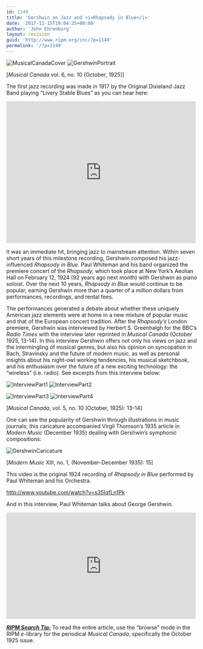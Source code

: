 ```yaml
---
id: 1149
title: 'Gershwin on Jazz and <i>Rhapsody in Blue</i>'
date: '2017-11-15T19:04:25+00:00'
author: 'John Ehrenburg'
layout: revision
guid: 'http://www.ripm.org/cnc/?p=1149'
permalink: '/?p=1149'
---
```


![MusicalCanadaCover](http://www.ripm.org/cnc/wp-content/uploads/2016/01/MusicalCanadaCover-200x300.jpg) ![GershwinPortrait](http://www.ripm.org/cnc/wp-content/uploads/2016/01/GershwinPortrait-249x300.jpg)

\[*Musical Canada* vol. 6, no. 10 (October, 1925)\]

The first jazz recording was made in 1917 by the Original Dixieland Jazz Band playing “Livery Stable Blues” as you can hear here:

<iframe allow="accelerometer; autoplay; clipboard-write; encrypted-media; gyroscope; picture-in-picture" allowfullscreen="" frameborder="0" height="375" loading="lazy" src="https://www.youtube.com/embed/9chC3kBlDdQ?feature=oembed" title="Original Dixieland Jazz Band Livery Stable Blues" width="500"></iframe>

It was an immediate hit, bringing jazz to mainstream attention. Within seven short years of this milestone recording, Gershwin composed his jazz-influenced *Rhapsody in Blue.* Paul Whiteman and his band organized the premiere concert of the *Rhapsody,* which took place at New York’s Aeolian Hall on February 12, 1924 (92 years ago next month) with Gershwin as piano soloist. Over the next 10 years, *Rhapsody in Blue* would continue to be popular, earning Gershwin more than a quarter of a million dollars from performances, recordings, and rental fees.

The performances generated a debate about whether these uniquely American jazz elements were at home in a new mixture of popular music and that of the European concert tradition. After the *Rhapsody’s* London premiere, Gershwin was interviewed by Herbert S. Greenhalgh for the BBC’s *Radio Times* with the interview later reprinted in *Musical Canada* (October 1925, 13-14). In this interview Gershwin offers not only his views on jazz and the intermingling of musical genres, but also his opinion on syncopation in Bach, Stravinsky and the future of modern music, as well as personal insights about his night-owl working tendencies, his musical sketchbook, and his enthusiasm over the future of a new exciting technology: the “wireless” (i.e. radio). See excerpts from this interview below:

![InterviewPart1](http://www.ripm.org/cnc/wp-content/uploads/2016/01/InterviewPart1-300x220.jpg) ![InterviewPart2](http://www.ripm.org/cnc/wp-content/uploads/2016/01/InterviewPart2-351x710.jpg)

![InterviewPart3](http://www.ripm.org/cnc/wp-content/uploads/2016/01/InterviewPart3-274x300.jpg) ![InterviewPart4](http://www.ripm.org/cnc/wp-content/uploads/2016/01/InterviewPart4-513x710.jpg)

\[*Musical Canada*, vol. 5, no. 10 (October, 1925): 13-14\]

One can see the popularity of Gershwin through illustrations in music journals; this caricature accompanied Virgil Thomson’s 1935 article in *Modern Music* (December 1935) dealing with Gershwin’s symphonic compositions:

![GershwinCaricature](http://www.ripm.org/cnc/wp-content/uploads/2016/01/GershwinCaricature-155x300.jpg)

\[*Modern Music* XIII, no. 1, (November-December 1935): 15\]

This video is the original 1924 recording of *Rhapsody in Blue* performed by Paul Whiteman and his Orchestra.

<http://www.youtube.com/watch?v=s35IqfLn1Pk>

And in this interview, Paul Whiteman talks about George Gershwin.

<iframe allow="accelerometer; autoplay; clipboard-write; encrypted-media; gyroscope; picture-in-picture" allowfullscreen="" frameborder="0" height="281" loading="lazy" src="https://www.youtube.com/embed/jEgJZ7inUrY?feature=oembed" title="Paul Whiteman talks about George Gershwin" width="500"></iframe>

***<u>RIPM Search Tip:</u>*** To read the entire article, use the “browse” mode in the RIPM *e*-library for the periodical *Musical Canada*, specifically the October 1925 issue.